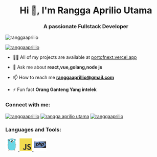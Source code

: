 <h1 align="center">Hi 👋, I'm Rangga Aprilio Utama</h1>
<h3 align="center">A passionate Fullstack Developer</h3>

<p align="left"> <img src="https://komarev.com/ghpvc/?username=ranggaaprilio&label=Profile%20views&color=0e75b6&style=flat" alt="ranggaaprilio" /> </p>

<p align="left"> <a href="https://twitter.com/ranggaaprillio" target="blank"><img src="https://img.shields.io/twitter/follow/ranggaaprillio?logo=twitter&style=for-the-badge" alt="ranggaaprillio" /></a> </p>

- 👨‍💻 All of my projects are available at [portofnext.vercel.app](portofnext.vercel.app)

- 💬 Ask me about **react,vue,golang,node js**

- 📫 How to reach me **ranggaaprillio@gmail.com**

- ⚡ Fun fact **Orang Ganteng Yang intelek**

<h3 align="left">Connect with me:</h3>
<p align="left">
<a href="https://twitter.com/ranggaaprillio" target="blank"><img align="center" src="https://raw.githubusercontent.com/rahuldkjain/github-profile-readme-generator/master/src/images/icons/Social/twitter.svg" alt="ranggaaprillio" height="30" width="40" /></a>
<a href="https://fb.com/rangga aprilio utama" target="blank"><img align="center" src="https://raw.githubusercontent.com/rahuldkjain/github-profile-readme-generator/master/src/images/icons/Social/facebook.svg" alt="rangga aprilio utama" height="30" width="40" /></a>
<a href="https://instagram.com/ranggaaprilio" target="blank"><img align="center" src="https://raw.githubusercontent.com/rahuldkjain/github-profile-readme-generator/master/src/images/icons/Social/instagram.svg" alt="ranggaaprilio" height="30" width="40" /></a>
</p>

<h3 align="left">Languages and Tools:</h3>
<p align="left"> <a href="https://golang.org" target="_blank"> <img src="https://raw.githubusercontent.com/devicons/devicon/master/icons/go/go-original.svg" alt="go" width="40" height="40"/> </a> <a href="https://developer.mozilla.org/en-US/docs/Web/JavaScript" target="_blank"> <img src="https://raw.githubusercontent.com/devicons/devicon/master/icons/javascript/javascript-original.svg" alt="javascript" width="40" height="40"/> </a> <a href="https://www.php.net" target="_blank"> <img src="https://raw.githubusercontent.com/devicons/devicon/master/icons/php/php-original.svg" alt="php" width="40" height="40"/> </a> </p>
